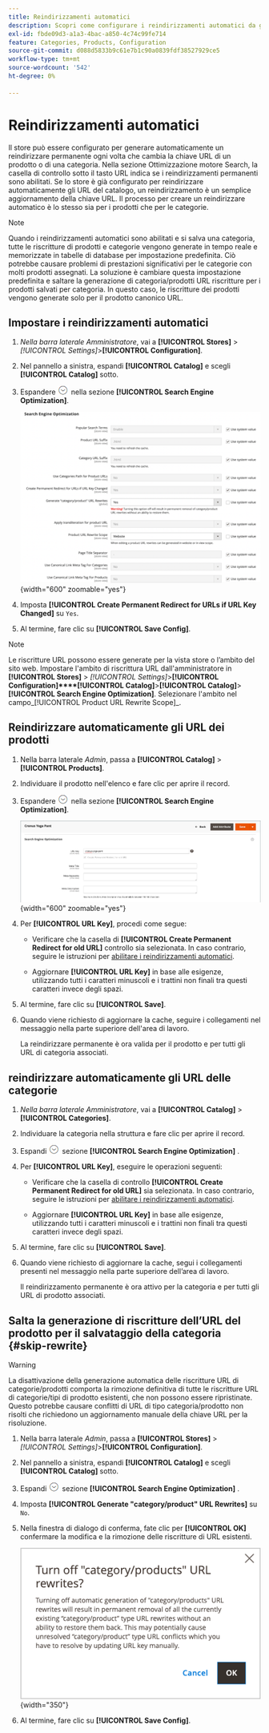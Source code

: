 ```yaml
---
title: Reindirizzamenti automatici
description: Scopri come configurare i reindirizzamenti automatici da generare ogni volta che la chiave URL di un prodotto o di una categoria cambia nel tuo store Commerce.
exl-id: fbde09d3-a1a3-4bac-a850-4c74c99fe714
feature: Categories, Products, Configuration
source-git-commit: d088d5833b9c61e7b1c90a0839fdf38527929ce5
workflow-type: tm+mt
source-wordcount: '542'
ht-degree: 0%

---
```


# Reindirizzamenti automatici

Il store può essere configurato per generare automaticamente un reindirizzare permanente ogni volta che cambia la chiave URL di un prodotto o di una categoria. Nella sezione Ottimizzazione motore Search, la casella di controllo sotto il tasto URL indica se i reindirizzamenti permanenti sono abilitati. Se lo store è già configurato per reindirizzare automaticamente gli URL del catalogo, un reindirizzamento è un semplice aggiornamento della chiave URL. Il processo per creare un reindirizzare automatico è lo stesso sia per i prodotti che per le categorie.

>[!NOTE]
>
>Quando i reindirizzamenti automatici sono abilitati e si salva una categoria, tutte le riscritture di prodotti e categorie vengono generate in tempo reale e memorizzate in tabelle di database per impostazione predefinita. Ciò potrebbe causare problemi di prestazioni significativi per le categorie con molti prodotti assegnati. La soluzione è cambiare questa impostazione predefinita e saltare la generazione di categoria/prodotti URL riscritture per i prodotti salvati per categoria. In questo caso, le riscritture dei prodotti vengono generate solo per il prodotto canonico URL.

## Impostare i reindirizzamenti automatici

1. _Nella barra laterale Amministratore_, vai a **[!UICONTROL Stores]** > _[!UICONTROL Settings]_>**[!UICONTROL Configuration]**.

1. Nel pannello a sinistra, espandi **[!UICONTROL Catalog]** e scegli **[!UICONTROL Catalog]** sotto.

1. Espandere ![Il selettore di espansione](../assets/icon-display-expand.png) nella sezione **[!UICONTROL Search Engine Optimization]**.

   ![Configurazione del catalogo - ottimizzazione motore di ricerca](../configuration-reference/catalog/assets/catalog-search-engine-optimization.png){width="600" zoomable="yes"}

1. Imposta **[!UICONTROL Create Permanent Redirect for URLs if URL Key Changed]** su `Yes`.

1. Al termine, fare clic su **[!UICONTROL Save Config]**.


>[!NOTE]
>
> Le riscritture URL possono essere generate per la vista store o l’ambito del sito web. Impostare l&#39;ambito di riscrittura URL dall&#39;amministratore in **[!UICONTROL Stores]** > _[!UICONTROL Settings]_>**[!UICONTROL Configuration]****[!UICONTROL Catalog]**>**[!UICONTROL Catalog]**>**[!UICONTROL Search Engine Optimization]**. Selezionare l&#39;ambito nel campo_[!UICONTROL Product URL Rewrite Scope]_.

## Reindirizzare automaticamente gli URL dei prodotti

1. Nella barra laterale _Admin_, passa a **[!UICONTROL Catalog]** > **[!UICONTROL Products]**.

1. Individuare il prodotto nell&#39;elenco e fare clic per aprire il record.

1. Espandere ![Il selettore di espansione ](../assets/icon-display-expand.png) nella sezione **[!UICONTROL Search Engine Optimization]**.

   ![Ottimizzazione del motore ricerca del prodotto - reindirizzare permanente](./assets/product-search-engine-optimization-create-permanent-redirect.png){width="600" zoomable="yes"}

1. Per **[!UICONTROL URL Key]**, procedi come segue:

   - Verificare che la casella di **[!UICONTROL Create Permanent Redirect for old URL]** controllo sia selezionata. In caso contrario, seguire le istruzioni per [abilitare i reindirizzamenti automatici](url-rewrite.md#configure-url-rewrites).

   - Aggiornare **[!UICONTROL URL Key]** in base alle esigenze, utilizzando tutti i caratteri minuscoli e i trattini non finali tra questi caratteri invece degli spazi.

1. Al termine, fare clic su **[!UICONTROL Save]**.

1. Quando viene richiesto di aggiornare la cache, seguire i collegamenti nel messaggio nella parte superiore dell&#39;area di lavoro.

   La reindirizzare permanente è ora valida per il prodotto e per tutti gli URL di categoria associati.

## reindirizzare automaticamente gli URL delle categorie

1. _Nella barra laterale Amministratore_, vai a **[!UICONTROL Catalog]** > **[!UICONTROL Categories]**.

1. Individuare la categoria nella struttura e fare clic per aprire il record.

1. Espandi ![Espansione selettore](../assets/icon-display-expand.png) sezione **[!UICONTROL Search Engine Optimization]** .

1. Per **[!UICONTROL URL Key]**, eseguire le operazioni seguenti:

   - Verificare che la casella di controllo **[!UICONTROL Create Permanent Redirect for old URL]** sia selezionata. In caso contrario, seguire le istruzioni per [abilitare i reindirizzamenti automatici](url-rewrite.md#configure-url-rewrites).

   - Aggiornare **[!UICONTROL URL Key]** in base alle esigenze, utilizzando tutti i caratteri minuscoli e i trattini non finali tra questi caratteri invece degli spazi.

1. Al termine, fare clic su **[!UICONTROL Save]**.

1. Quando viene richiesto di aggiornare la cache, segui i collegamenti presenti nel messaggio nella parte superiore dell’area di lavoro.

   Il reindirizzamento permanente è ora attivo per la categoria e per tutti gli URL di prodotto associati.

## Salta la generazione di riscritture dell’URL del prodotto per il salvataggio della categoria {#skip-rewrite}

>[!WARNING]
>
>La disattivazione della generazione automatica delle riscritture URL di categorie/prodotti comporta la rimozione definitiva di tutte le riscritture URL di categorie/tipi di prodotto esistenti, che non possono essere ripristinate. Questo potrebbe causare conflitti di URL di tipo categoria/prodotto non risolti che richiedono un aggiornamento manuale della chiave URL per la risoluzione.

1. Nella barra laterale _Admin_, passa a **[!UICONTROL Stores]** > _[!UICONTROL Settings]_>**[!UICONTROL Configuration]**.

1. Nel pannello a sinistra, espandi **[!UICONTROL Catalog]** e scegli **[!UICONTROL Catalog]** sotto.

1. Espandi ![Espansione selettore](../assets/icon-display-expand.png) sezione **[!UICONTROL Search Engine Optimization]** .

1. Imposta **[!UICONTROL Generate "category/product" URL Rewrites]** su `No`.

1. Nella finestra di dialogo di conferma, fate clic per **[!UICONTROL OK]** confermare la modifica e la rimozione delle riscritture di URL esistenti.

   ![Disattiva le riscritture URL categoria/prodotto - conferma](./assets/seo-rewrite-off.png){width="350"}

1. Al termine, fare clic su **[!UICONTROL Save Config]**.
